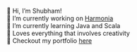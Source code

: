👋 Hi, I’m Shubham! <br>🔭 I’m currently working on [Harmonia](https://github.com/ShubhamThakur025/Harmonia)<br>🌱 I’m currently learning Java and Scala<br>🤩 Loves everything that involves creativity <br> 🤝 Checkout my portfolio [here](https://shubhammthakurr.netlify.app/)
